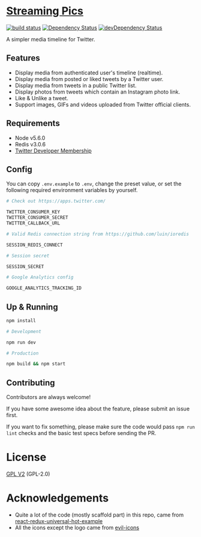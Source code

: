 # [Streaming Pics](https://streaming.pics)

[![build status](https://img.shields.io/travis/ryaneof/streaming-pics/master.svg?style=flat-square)](https://travis-ci.org/ryaneof/streaming-pics)
[![Dependency Status](https://david-dm.org/ryaneof/streaming-pics.svg?style=flat-square)](https://david-dm.org/ryaneof/streaming-pics)
[![devDependency Status](https://david-dm.org/ryaneof/streaming-pics/dev-status.svg?style=flat-square)](https://david-dm.org/ryaneof/streaming-pics#info=devDependencies)

A simpler media timeline for Twitter.

## Features

- Display media from authenticated user's timeline (realtime).
- Display media from posted or liked tweets by a Twitter user.
- Display media from tweets in a public Twitter list.
- Display photos from tweets which contain an Instagram photo link.
- Like & Unlike a tweet.
- Support images, GIFs and videos uploaded from Twitter official clients.

## Requirements

- Node v5.6.0
- Redis v3.0.6
- [Twitter Developer Membership](https://dev.twitter.com/)

## Config

You can copy `.env.example` to `.env`, change the preset value, or set the following required environment variables by yourself.

```sh
# Check out https://apps.twitter.com/

TWITTER_CONSUMER_KEY
TWITTER_CONSUMER_SECRET
TWITTER_CALLBACK_URL

# Valid Redis connection string from https://github.com/luin/ioredis

SESSION_REDIS_CONNECT

# Session secret

SESSION_SECRET

# Google Analytics config

GOOGLE_ANALYTICS_TRACKING_ID
```

## Up & Running

```sh
npm install

# Development

npm run dev

# Production

npm build && npm start
```

## Contributing

Contributors are always welcome!

If you have some awesome idea about the feature, please submit an issue first.

If you want to fix something, please make sure the code would pass `npm run lint` checks and the basic test specs before sending the PR.

# License

[GPL V2](./LICENSE) (GPL-2.0)

# Acknowledgements

- Quite a lot of the code (mostly scaffold part) in this repo, came from [react-redux-universal-hot-example](https://github.com/ryaneof/streaming-pics)
- All the icons except the logo came from [evil-icons](http://evil-icons.io/)
